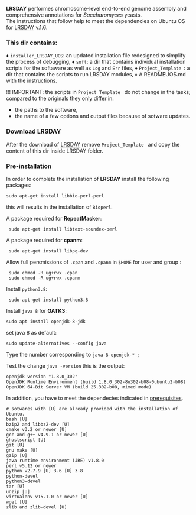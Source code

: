 **LRSDAY** performes chromosome-level end-to-end genome assembly and comprehensive annotations for *Saccharomyces* yeasts.</br>
The instructions that follow help to meet the dependencies on Ubuntu OS for [LRSDAY](https://github.com/yjx1217/LRSDAY) v.1.6. </br>

### This dir contains:

♦ ```installer_LRSDAY_UOS```: an updated installation file redesigned to simplify the process of debugging,
♦ ```soft```: a dir that contains individual installation scripts for the softaware as well as ```Log``` and ```Err``` files, 
♦ ```Project_Template ```:  a dir that contains the scripts to run LRSDAY modules,
♦ A READMEUOS.md with the instructions.

!!! IMPORTANT: the scripts in ```Project_Template ``` do not change in the tasks; compared to the originals they only differ in:

 - the paths to the software,
 - the name of a few options and output files because of sotware updates.

### Download LRSDAY

After the download of [LRSDAY](https://github.com/yjx1217/LRSDAY) remove ```Project_Template ``` and copy the content of this dir inside LRSDAY folder.</br>

### Pre-installation

In order to complete the installation of **LRSDAY** install the following packages:

 ```
 sudo apt-get install libbio-perl-perl
```

this will results in the installation of ```Bioperl```.

A package required for **RepeatMasker**:

```
 sudo apt-get install libtext-soundex-perl
```

A package required for **cpanm**:
```
 sudo apt-get install libpq-dev
```

Allow full persmissions of ```.cpan``` and ```.cpanm``` in ```$HOME``` for user and group :

```
 sudo chmod -R ug+rwx .cpan
 sudo chmod -R ug+rwx .cpanm
```

Install ```python3.8```:

```
 sudo apt-get install python3.8
```

Install ```java 8``` for **GATK3**: 

```
sudo apt install openjdk-8-jdk
```

set java 8 as default: 

```
sudo update-alternatives --config java
```

Type the number corresponding to ```java-8-openjdk-* ```; 

Test the change ``` java -version ``` this is the output:

```
openjdk version "1.8.0_302"
OpenJDK Runtime Environment (build 1.8.0_302-8u302-b08-0ubuntu2-b08)
OpenJDK 64-Bit Server VM (build 25.302-b08, mixed mode)
```

In addition, you have to meet the dependecies indicated in [prerequisites](https://github.com/yjx1217/LRSDAY/blob/master/prerequisite.txt).

```
# sotwares with [U] are already provided with the installation of Ubuntu. 
bash [U]
bzip2 and libbz2-dev [U]
cmake v3.2 or newer [U]
gcc and g++ v4.9.1 or newer [U]
ghostscript [U]
git [U]
gnu make [U]
gzip [U]
java runtime environment (JRE) v1.8.0 
perl v5.12 or newer
python v2.7.9 [U] 3.6 [U] 3.8 
python-devel
python3-devel
tar [U]
unzip [U]
virtualenv v15.1.0 or newer [U]
wget [U]
zlib and zlib-devel [U]
```

